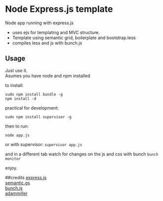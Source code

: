 # Node Express.js template

Node app running with express.js   
- uses ejs for templating and MVC structure.   
- Template using semantic grid, boilerplate and bootstrap.less   
- compiles less and js with bunch.js

## Usage

Just use it.  
Asumes you have node and npm installed

to install:
```sudo npm install express -g
sudo npm install bundle -g
npm install -d
````
practical for development:
````
sudo npm install supervisor -g
````
then to run:

`node app.js`

or with supervisor:
`supervisor app.js`

and in a different tab watch for changes on the js and css with bunch
`bunch monitor`

enjoy.

##credits
[express.js](http://expressjs.com/)  
[semantic.gs](http://semantic.gs/)  
[bunch.js](https://github.com/thebarbariangroup/bunch.js)  
[adammiller](https://github.com/adammiller)
